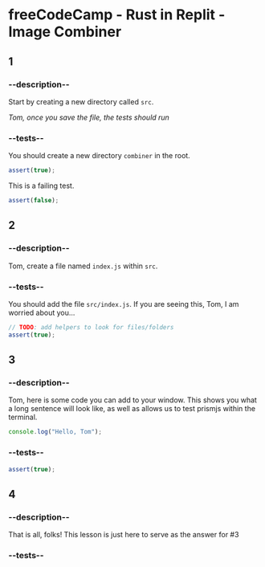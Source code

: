 # freeCodeCamp - Rust in Replit - Image Combiner

## 1

### --description--

Start by creating a new directory called `src`.

_Tom, once you save the file, the tests should run_

### --tests--

You should create a new directory `combiner` in the root.

```js
assert(true);
```

This is a failing test.

```js
assert(false);
```

## 2

### --description--

Tom, create a file named `index.js` within `src`.

### --tests--

You should add the file `src/index.js`. If you are seeing this, Tom, I am worried about you...

```js
// TODO: add helpers to look for files/folders
assert(true);
```

## 3

### --description--

Tom, here is some code you can add to your window. This shows you what a long sentence will look like, as well as allows us to test prismjs within the terminal.

```js
console.log("Hello, Tom");
```

### --tests--

```js
assert(true);
```

## 4

### --description--

That is all, folks! This lesson is just here to serve as the answer for #3

### --tests--
